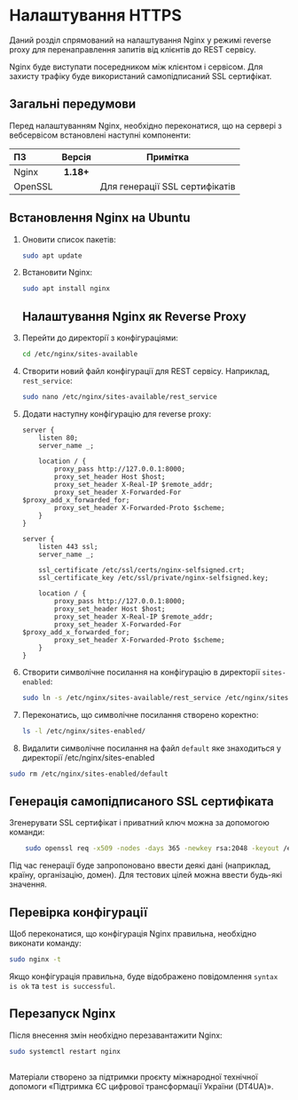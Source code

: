 # Налаштування HTTPS

Даний розділ спрямований на налаштування Nginx у режимі reverse proxy для перенаправлення запитів від клієнтів до REST сервісу.

Nginx буде виступати посередником між клієнтом і сервісом. Для захисту трафіку буде використаний самопідписаний SSL сертифікат.

## Загальні передумови
Перед налаштуванням Nginx, необхідно переконатися, що на сервері з вебсервісом встановлені наступні компоненти:

| ПЗ      |  Версія   | Примітка                       |
|:--------|:---------:|--------------------------------|
| Nginx   | **1.18+** |                                |
| OpenSSL |           | Для генерації SSL сертифікатів |                                                                                                                                                                            |


## Встановлення Nginx на Ubuntu

1. Оновити список пакетів:
    ```bash
    sudo apt update
    ```
2. Встановити Nginx:
    ```bash
    sudo apt install nginx
   ```
   ## Налаштування Nginx як Reverse Proxy

1. Перейти до директорії з конфігураціями:
    ```bash
    cd /etc/nginx/sites-available
    ```

2. Створити новий файл конфігурації для REST сервісу. Наприклад, `rest_service`:
    ```bash
    sudo nano /etc/nginx/sites-available/rest_service
    ```
3. Додати наступну конфігурацію для reverse proxy:
    ```nginx
    server {
        listen 80;
        server_name _;
        
        location / {
            proxy_pass http://127.0.0.1:8000;
            proxy_set_header Host $host;
            proxy_set_header X-Real-IP $remote_addr;
            proxy_set_header X-Forwarded-For $proxy_add_x_forwarded_for;
            proxy_set_header X-Forwarded-Proto $scheme;
        }
    }

    server {
        listen 443 ssl;
        server_name _;

        ssl_certificate /etc/ssl/certs/nginx-selfsigned.crt;
        ssl_certificate_key /etc/ssl/private/nginx-selfsigned.key;

        location / {
            proxy_pass http://127.0.0.1:8000;
            proxy_set_header Host $host;
            proxy_set_header X-Real-IP $remote_addr;
            proxy_set_header X-Forwarded-For $proxy_add_x_forwarded_for;
            proxy_set_header X-Forwarded-Proto $scheme;
        }
    }
    ```
4. Створити символічне посилання на конфігурацію в директорії `sites-enabled`:
    ```bash
    sudo ln -s /etc/nginx/sites-available/rest_service /etc/nginx/sites-enabled/
    ```   

5. Переконатись, що символічне посилання створено коректно:
    ```bash
    ls -l /etc/nginx/sites-enabled/
    ```
6. Видалити символічне посилання на файл `default` яке знаходиться у директорії /etc/nginx/sites-enabled

```bash
sudo rm /etc/nginx/sites-enabled/default
``` 

## Генерація самопідписаного SSL сертифіката

Згенерувати SSL сертифікат і приватний ключ можна за допомогою команди:
```bash
    sudo openssl req -x509 -nodes -days 365 -newkey rsa:2048 -keyout /etc/ssl/private/nginx-selfsigned.key -out /etc/ssl/certs/nginx-selfsigned.crt
```

Під час генерації буде запропоновано ввести деякі дані (наприклад, країну, організацію, домен). Для тестових цілей можна ввести будь-які значення.

## Перевірка конфігурації
Щоб переконатися, що конфігурація Nginx правильна, необхідно виконати команду:
 ```bash
sudo nginx -t
 ```
Якщо конфігурація правильна, буде відображено повідомлення `syntax is ok` та `test is successful`.

## Перезапуск Nginx

Після внесення змін необхідно перезавантажити Nginx:
```bash
sudo systemctl restart nginx
 ```
##
Матеріали створено за підтримки проєкту міжнародної технічної допомоги «Підтримка ЄС цифрової трансформації України (DT4UA)».

